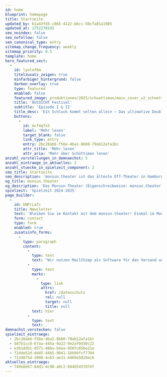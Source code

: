 ```yaml
---
id: home
blueprint: homepage
title: Startseite
updated_by: b1a43fd3-c865-4122-b6cc-50cfa81a1985
updated_at: 1752270193
seo_noindex: false
seo_nofollow: false
seo_canonical_type: entry
sitemap_change_frequency: weekly
sitemap_priority: 0.5
template: home
hero_featured_sect:
  -
    id: lyolnf6m
    titelzusatz_zeigen: true
    einfarbiger_hintergrund: false
    darken_overlay: true
    type: featured
    enabled: false
    featured_image: produktionen/2025/schuettiman/main_cover_v2_schuettiman.jpg
    title: 'AUSSICHT Festival'
    subtitle: 'Episode I & II'
    title_desc: 'Ein Schluck kommt selten allein – Das ultimative Double Feature'
    buttons:
      -
        id: mcf4qfx5
        label: 'Mehr lesen'
        target_blank: false
        link_type: entry
        entry: 2bc28ab6-f56e-4ba1-8b60-79ab12afa1bc
        attr_title: 'Mehr lesen'
        attr_aria: 'Mehr über Schüttiman lesen'
anzahl_vorstellungen_in_demnaechst: 5
anzahl_eintraege_in_aktuelles: 2
anzahl_stuecke_in_spielzeit_component: 2
seo_title: Startseite
seo_description: 'monsun.theater ist das älteste Off-Theater in Hamburg, besteht seit 1980 und befindet sich im Stadtteil Altona.'
og_title: monsun.theater
og_description: 'Das Monsun-Theater (Eigenschreibweise: monsun.theater) ist das älteste Off-Theater in Hamburg und besteht seit 1980. Es befindet sich im Stadtteil Altona.'
spielzeit: 'Spielzeit 2024-2025'
page_builder:
  -
    id: bNPrLafc
    title: Newsletter
    text: 'Bleiben Sie im Kontakt mit dem monsun.theater! Einmal im Monat aktuelle Informationen zu unseren Veranstaltungen: Premieren, Festivals, Extra-Events und ein Blick hinter die Kulissen.'
    form: contact
    type: form
    enabled: true
    zusatsinfo_forms:
      -
        type: paragraph
        content:
          -
            type: text
            text: "Wir nutzen MailChimp als Software für den Versand unseres Newsletter. Nach Bestätigen des Buttons \"SENDEN\" erhalten Sie innerhalb weniger Minuten eine E-Mail mit einem Bestätigungslink, um Ihre Anmeldung abzuschließen. Sie willigen hiermit in die Verarbeitung Ihrer Daten zu diesem Zweck ein. Ihre Daten werden nur zu diesem Zweck verwendet und nicht an Dritte weitergegeben. Sie können den Newsletter jederzeit wieder durch einen Klick auf das entsprechende Feld am Ende des Newsletters abbestellen. Ihre E-Maildaten werden dann automatisch aus dem Verteiler ausgetragen. Hinweise zum Datenschutz finden Sie\_"
          -
            type: text
            marks:
              -
                type: link
                attrs:
                  href: /datenschutz
                  rel: null
                  target: null
                  title: null
            text: hier
          -
            type: text
            text: .
demnachst_verstecken: false
spielzeit_eintraege:
  - 2bc28ab6-f56e-4ba1-8b60-79ab12afa1bc
  - d47b1cc8-67aa-445a-9a22-9e2af0d30c22
  - e3b1dd51-d571-486a-b4aa-950fc65be21e
  - f244e52d-dd45-44b5-9041-1bb94fcf7704
  - 713d8754-1008-4cb3-ae31-4469a5028ec6
aktuelles_eintraege:
  - 749e8e67-84d1-4c98-a0c2-044b5457074f
---
```

